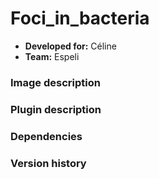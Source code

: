 # Foci_in_bacteria

* **Developed for:** Céline
* **Team:** Espeli




### Image description

### Plugin description

### Dependencies

### Version history


